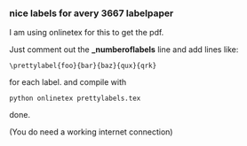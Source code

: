 ### nice labels for avery 3667 labelpaper ###

I am using onlinetex for this to get the pdf.

Just comment out the **\_numberoflabels** line and add lines like:

    \prettylabel{foo}{bar}{baz}{qux}{qrk}

for each label. and compile with

    python onlinetex prettylabels.tex

done.

(You do need a working internet connection)

